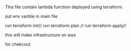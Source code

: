 This file contain lambda function deployed using terraform.

put env varible in main file

run terraform init//
run terraform plan //
run terraform apply//


this will make infrastructure on aws 

for chekcout

